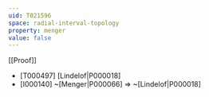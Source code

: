 ```yaml
---
uid: T021596
space: radial-interval-topology
property: menger
value: false
---
```

[[Proof]]

* [T000497] [Lindelof|P000018]
* [I000140] ~[Menger|P000066] => ~[Lindelof|P000018]

